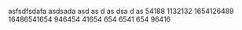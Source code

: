 asfsdfsdafa
asdsada
asd
as
d
as
dsa
d
as
54188
1132132
1654126489
16486541654
946454
41654
654
6541
654
96416
